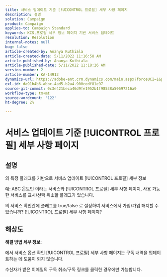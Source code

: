 ```yaml
---
title: 서비스 업데이트 기준 [!UICONTROL 프로필] 세부 사항 페이지
description: 설명
solution: Campaign
product: Campaign
applies-to: Campaign Standard
keywords: KCS,프로필 세부 정보 페이지 기반 서비스 업데이트
resolution: Resolution
internal-notes: null
bug: false
article-created-by: Ananya Kuthiala
article-created-date: 5/11/2022 11:16:58 AM
article-published-by: Ananya Kuthiala
article-published-date: 5/11/2022 11:18:26 AM
version-number: 2
article-number: KA-14913
dynamics-url: https://adobe-ent.crm.dynamics.com/main.aspx?forceUCI=1&pagetype=entityrecord&etn=knowledgearticle&id=9bbe52db-1bd1-ec11-a7b5-0022480a8e40
exl-id: da91b4b6-abbc-4ad5-b2a4-900cedf81e97
source-git-commit: 0c3e421beca46d9fe1952b1f98538a50697216a0
workflow-type: tm+mt
source-wordcount: '122'
ht-degree: 2%

---
```


# 서비스 업데이트 기준 [!UICONTROL 프로필] 세부 사항 페이지

## 설명


의 특정 플래그를 기반으로 서비스 업데이트 [!UICONTROL 프로필] 세부 정보

예: ABC 옵트인 이라는 서비스와 [!UICONTROL 프로필] 세부 사항 페이지, 사용 가능한 서비스를 표시/선택 취소할 플래그가 있습니다.

의 서비스 확인란에 플래그를 true/false 로 설정하여 서비스에서 가입/가입 해지할 수 있습니까? [!UICONTROL 프로필] 세부 사항 페이지?

## 해상도

<b>해결 방법 세부 정보:</b>

에서 서비스 옵션 확인 [!UICONTROL 프로필] 세부 사항 페이지는 구독 내역을 업데이트하는 데 도움이 되지 않습니다.

수신자가 받은 이메일의 구독 취소/구독 링크를 클릭한 경우에만 가능합니다.
